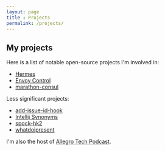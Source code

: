 ```yaml
---
layout: page
title : Projects
permalink: /projects/
---
```


## My projects

Here is a list of notable open-source projects I'm involved in:

- [Hermes](https://github.com/allegro/hermes)
- [Envoy Control](https://github.com/allegro/envoy-control)
- [marathon-consul](https://github.com/allegro/marathon-consul)

Less significant projects:

- [add-issue-id-hook](https://github.com/pbetkier/add-issue-id-hook)
- [Intellij Synonyms](https://github.com/pbetkier/intellij-synonyms)
- [spock-hk2](https://github.com/pbetkier/spock-hk2)
- [whatdoipresent](https://github.com/pbetkier/whatdoipresent)

I'm also the host of [Allegro Tech Podcast](https://allegro.tech/podcast/).

